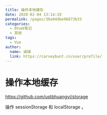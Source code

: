 ```yaml
---
title: 操作本地缓存
date: 2020-02-04 13:14:19
permalink: /pages/30a94dbe96873b33
categories: 
  - 《Vue》笔记
  - 其他
tags: 
  - Vue
author: 
  name: 诚城
  link: https://carveybunt.cn/user/profile/
---
```

# 操作本地缓存

<https://github.com/ustbhuangyi/storage>

操作 sessionStorage 和 localStorage 。
